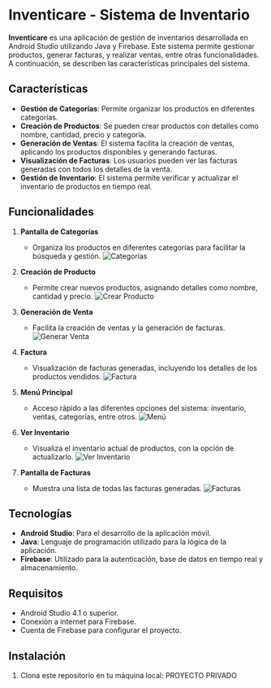 # Inventicare - Sistema de Inventario

**Inventicare** es una aplicación de gestión de inventarios desarrollada en Android Studio utilizando Java y Firebase. Este sistema permite gestionar productos, generar facturas, y realizar ventas, entre otras funcionalidades. A continuación, se describen las características principales del sistema.

## Características

- **Gestión de Categorías**: Permite organizar los productos en diferentes categorías.
- **Creación de Productos**: Se pueden crear productos con detalles como nombre, cantidad, precio y categoría.
- **Generación de Ventas**: El sistema facilita la creación de ventas, aplicando los productos disponibles y generando facturas.
- **Visualización de Facturas**: Los usuarios pueden ver las facturas generadas con todos los detalles de la venta.
- **Gestión de Inventario**: El sistema permite verificar y actualizar el inventario de productos en tiempo real.

## Funcionalidades

1. **Pantalla de Categorías**
   - Organiza los productos en diferentes categorías para facilitar la búsqueda y gestión.
   ![Categorías](imagenes/categorias.PNG)

2. **Creación de Producto**
   - Permite crear nuevos productos, asignando detalles como nombre, cantidad y precio.
   ![Crear Producto](imagenes/crear_producto.PNG)

3. **Generación de Venta**
   - Facilita la creación de ventas y la generación de facturas.
   ![Generar Venta](imagenes/generarventa.PNG)

4. **Factura**
   - Visualización de facturas generadas, incluyendo los detalles de los productos vendidos.
   ![Factura](imagenes/factura2.PNG)

5. **Menú Principal**
   - Acceso rápido a las diferentes opciones del sistema: inventario, ventas, categorías, entre otros.
   ![Menú](imagenes/menu.PNG)

6. **Ver Inventario**
   - Visualiza el inventario actual de productos, con la opción de actualizarlo.
   ![Ver Inventario](imagenes/verintentario.PNG)

7. **Pantalla de Facturas**
   - Muestra una lista de todas las facturas generadas.
   ![Facturas](imagenes/facturas.PNG)

## Tecnologías

- **Android Studio**: Para el desarrollo de la aplicación móvil.
- **Java**: Lenguaje de programación utilizado para la lógica de la aplicación.
- **Firebase**: Utilizado para la autenticación, base de datos en tiempo real y almacenamiento.

## Requisitos

- Android Studio 4.1 o superior.
- Conexión a internet para Firebase.
- Cuenta de Firebase para configurar el proyecto.

## Instalación

1. Clona este repositorio en tu máquina local:
   PROYECTO PRIVADO
